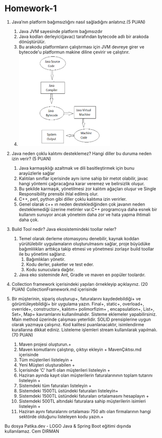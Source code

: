 # Homework-1

1. Java’nın platform bağımsızlığını nasıl sağladığını anlatınız.(5 PUAN)
   1. Java JVM sayesinde platform bağımsızdır
   2. Java kodları derleyici(javac) tarafından bytecode adlı bir arakoda dönüştürülür.
   3. Bu arakodu platformların çalıştırması için JVM devreye girer ve bytecode'u platformun makine diline çevirir ve
      çalıştırır.
   4. <img height="300" src="image/jvm.png" width="300" />

2. Java neden çoklu kalıtımı desteklemez? Hangi diller bu duruma neden izin verir? (5 PUAN)
   1. Java karmaşıklığı azaltmak ve dili basitleştirmek için bunu arayüzlerle sağlar
   2. Kalıtılan sınıflar içerisinde aynı isme sahip bir metot olabilir, javac hangi yöntemi çağıracağına karar veremez
      ve belirsizlik oluşur.
   3. Bu şekilde karmaşık, yönetilmesi zor kalıtım ağaçları oluşur ve Single Responsibility prensibi ihlal edilmiş olur.
   4. C++, perl, python gibi diller çoklu kalıtıma izin verirler.
   5. Genel olarak c++ ın neden desteklediğinden çok javanın neden desteklemediği üzerine metinler var.C++ programcıya
      daha esnek bir kullanım sunuyor ancak yöneteim daha zor ve hata yapma ihtimali daha çok.
3. Build Tool nedir? Java ekosistemindeki toollar neler?
   1. Temel olarak derleme otomasyonu denebilir, kaynak koddan yürütülebilir uygulamaların oluşturulmasını sağlar, proje
      büyüdüke bağımlılıkları arttıkça takip etmesi ve yönetmesi zorlaşır build toollar ile bu yönetimi sağlarız.
      1. Bağımlıkları yönetir.
      2. Kodu derler, paketler ve test eder.
      3. Kodu sunuculara dağıtır.
   2. Java eko sisteminde Ant, Gradle ve maven en popüler toolardır.
4. Collection framework içerisindeki
   yapıları örnekleyip açıklayınız. (20 PUAN)
   CollectionFramework.md içerisinde

5. Bir müşterinin, sipariş oluşturup+, faturalarını kaydedebildiği+ ve görüntüleyebildiği+ bir uygulama
   yazın.
   Final+, static+, overload+, override+, constructor+, kalıtım+
   polimorfizim+ , encapsulation+, List+, Set+, Map+ kavramlarını kullanılmalıdır.
   Sisteme eklemeler yapabilirsiniz.
   Main method üzerinde çalışması yeterlidir.
   SOLID prensiplerine uygun olarak yazmaya çalışınız.
   Kod kalitesi puanlanacaktır, isimlendirme kurallarına dikkat ediniz.
   Listeleme işlemleri stream kullanılarak yapılmalı.(70 PUAN)

   1. Maven projesi oluşturun.+
   2. Maven komutlarını çalıştırıp, çıktıyı ekleyin + MavenÇıktısı.md içerisinde
   3. Tüm müşterileri listeleyin +
   4. Yeni Müşteri oluşturabilen +
   5. İçerisinde ‘C’ harfi olan müşterileri listeleyin +
   6. Haziran ayında kayıt olan müşterilerin faturalarınının toplam tutarını listeleyin +
   7. Sistemdeki tüm faturaları listeleyin +
   8. Sistemdeki 1500TL üstündeki faturaları listeleyin+
   9. Sistemdeki 1500TL üstündeki faturaları ortalamasını hesaplayın +
   10. Sistemdeki 500TL altındaki faturalara sahip müşterilerin isimleri listeleyin +
   11. Haziran ayını faturalarını ortalaması 750 altı olan firmalarının hangi sektörde olduğunu listeleyen kodu yazın.+

Bu dosya Patika.dev - LOGO Java & Spring Boot eğitimi dışında kullanılamaz.
Cem DIRMAN
